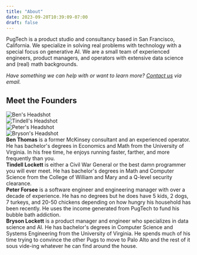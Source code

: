 ```yaml
---
title: "About"
date: 2023-09-20T10:39:09-07:00
draft: false
---
```

<link rel="stylesheet" href="/css/about.css">
<script src="/js/about.js"></script>

PugTech is a product studio and consultancy based in San Francisco, California. We specialize in solving real problems with technology with a special focus on generative AI. We are a small team of experienced engineers, product managers, and operators with extensive data science and (real) math backgrounds.

*Have something we can help with or want to learn more? [Contact us](mailto:hello@pugtech.co) via email.*

## Meet the Founders

<div class="founders-grid">
    <div class="founder active" data-founder="ben">
        <img src="/images/ben.jpg" alt="Ben's Headshot">
    </div>
    <div class="founder active" data-founder="tindell">
        <img src="/images/tindell.jpeg" alt="Tindell's Headshot">
    </div>
    <div class="founder active" data-founder="peter">
        <img src="/images/peter.jpeg" alt="Peter's Headshot">
    </div>
    <div class="founder active" data-founder="bryson">
        <img src="/images/bryson.jpeg" alt="Bryson's Headshot">
    </div>
</div>

<div class="founder-bio" id="ben-bio">
    <strong>Ben Thomas</strong> is a former McKinsey consultant and an experienced operator. He has bachelor's degrees in Economics and Math from the University of Virginia. In his free time, he enjoys running faster, farther, and more frequently than you.
</div>
<div class="founder-bio" id="tindell-bio">
    <strong>Tindell Lockett</strong> is either a Civil War General or the best damn programmer you will ever meet. He has bachelor's degrees in Math and Computer Science from the College of William and Mary and a Q-level security clearance. 
</div>
<div class="founder-bio" id="peter-bio">
    <strong>Peter Forsee</strong> is a software engineer and engineering manager with over a decade of experience. He has no degrees but he does have 5 kids, 2 dogs, 7 turkeys, and 20-50 chickens depending on how hungry his household has been recently. He uses the income generated from PugTech to fund his bubble bath addiction.
</div>
<div class="founder-bio" id="bryson-bio">
    <strong>Bryson Lockett</strong> is a product manager and engineer who specializes in data science and AI. He has bachelor's degrees in Computer Science and Systems Engineering from the University of Virginia. He spends much of his time trying to convince the other Pugs to move to Palo Alto and the rest of it sous vide-ing whatever he can find around the house.
</div>
